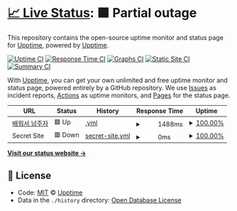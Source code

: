 # [📈 Live Status](https://upptime.github.io/upptime): <!--live status--> **🟧 Partial outage**

This repository contains the open-source uptime monitor and status page for [Upptime](https://upptime.js.org), powered by [Upptime](https://github.com/upptime/upptime).

[![Uptime CI](https://github.com/koj-co/upptime/workflows/Uptime%20CI/badge.svg)](https://github.com/koj-co/upptime/actions?query=workflow%3A%22Uptime+CI%22)
[![Response Time CI](https://github.com/koj-co/upptime/workflows/Response%20Time%20CI/badge.svg)](https://github.com/koj-co/upptime/actions?query=workflow%3A%22Response+Time+CI%22)
[![Graphs CI](https://github.com/koj-co/upptime/workflows/Graphs%20CI/badge.svg)](https://github.com/koj-co/upptime/actions?query=workflow%3A%22Graphs+CI%22)
[![Static Site CI](https://github.com/koj-co/upptime/workflows/Static%20Site%20CI/badge.svg)](https://github.com/koj-co/upptime/actions?query=workflow%3A%22Static+Site+CI%22)
[![Summary CI](https://github.com/koj-co/upptime/workflows/Summary%20CI/badge.svg)](https://github.com/koj-co/upptime/actions?query=workflow%3A%22Summary+CI%22)

With [Upptime](https://upptime.js.org), you can get your own unlimited and free uptime monitor and status page, powered entirely by a GitHub repository. We use [Issues](https://github.com/upptime/upptime/issues) as incident reports, [Actions](https://github.com/kong67/status/actions) as uptime monitors, and [Pages](https://upptime.github.io/upptime) for the status page.

<!--start: status pages-->
<!-- This summary is generated by Upptime (https://github.com/upptime/upptime) -->
<!-- Do not edit this manually, your changes will be overwritten -->
<!-- prettier-ignore -->
| URL | Status | History | Response Time | Uptime |
| --- | ------ | ------- | ------------- | ------ |
| <img alt="" src="https://icons.duckduckgo.com/ip3/onedaystudy.tistory.com.ico" height="13"> [배워서 남주자](https://onedaystudy.tistory.com) | 🟩 Up | [.yml](https://github.com/kong67/status/commits/HEAD/history/.yml) | <details><summary><img alt="Response time graph" src="./graphs//response-time-week.png" height="20"> 1488ms</summary><br><a href="https://kong67.github.io/status/history/"><img alt="Response time 1804" src="https://img.shields.io/endpoint?url=https%3A%2F%2Fraw.githubusercontent.com%2Fkong67%2Fstatus%2FHEAD%2Fapi%2F%2Fresponse-time.json"></a><br><a href="https://kong67.github.io/status/history/"><img alt="24-hour response time 1047" src="https://img.shields.io/endpoint?url=https%3A%2F%2Fraw.githubusercontent.com%2Fkong67%2Fstatus%2FHEAD%2Fapi%2F%2Fresponse-time-day.json"></a><br><a href="https://kong67.github.io/status/history/"><img alt="7-day response time 1488" src="https://img.shields.io/endpoint?url=https%3A%2F%2Fraw.githubusercontent.com%2Fkong67%2Fstatus%2FHEAD%2Fapi%2F%2Fresponse-time-week.json"></a><br><a href="https://kong67.github.io/status/history/"><img alt="30-day response time 1454" src="https://img.shields.io/endpoint?url=https%3A%2F%2Fraw.githubusercontent.com%2Fkong67%2Fstatus%2FHEAD%2Fapi%2F%2Fresponse-time-month.json"></a><br><a href="https://kong67.github.io/status/history/"><img alt="1-year response time 1816" src="https://img.shields.io/endpoint?url=https%3A%2F%2Fraw.githubusercontent.com%2Fkong67%2Fstatus%2FHEAD%2Fapi%2F%2Fresponse-time-year.json"></a></details> | <details><summary><a href="https://kong67.github.io/status/history/">100.00%</a></summary><a href="https://kong67.github.io/status/history/"><img alt="All-time uptime 60.42%" src="https://img.shields.io/endpoint?url=https%3A%2F%2Fraw.githubusercontent.com%2Fkong67%2Fstatus%2FHEAD%2Fapi%2F%2Fuptime.json"></a><br><a href="https://kong67.github.io/status/history/"><img alt="24-hour uptime 100.00%" src="https://img.shields.io/endpoint?url=https%3A%2F%2Fraw.githubusercontent.com%2Fkong67%2Fstatus%2FHEAD%2Fapi%2F%2Fuptime-day.json"></a><br><a href="https://kong67.github.io/status/history/"><img alt="7-day uptime 100.00%" src="https://img.shields.io/endpoint?url=https%3A%2F%2Fraw.githubusercontent.com%2Fkong67%2Fstatus%2FHEAD%2Fapi%2F%2Fuptime-week.json"></a><br><a href="https://kong67.github.io/status/history/"><img alt="30-day uptime 100.00%" src="https://img.shields.io/endpoint?url=https%3A%2F%2Fraw.githubusercontent.com%2Fkong67%2Fstatus%2FHEAD%2Fapi%2F%2Fuptime-month.json"></a><br><a href="https://kong67.github.io/status/history/"><img alt="1-year uptime 100.00%" src="https://img.shields.io/endpoint?url=https%3A%2F%2Fraw.githubusercontent.com%2Fkong67%2Fstatus%2FHEAD%2Fapi%2F%2Fuptime-year.json"></a></details>
| <img alt="" src="https://icons.duckduckgo.com/ip3/null.ico" height="13"> Secret Site | 🟥 Down | [secret-site.yml](https://github.com/kong67/status/commits/HEAD/history/secret-site.yml) | <details><summary><img alt="Response time graph" src="./graphs/secret-site/response-time-week.png" height="20"> 0ms</summary><br><a href="https://kong67.github.io/status/history/secret-site"><img alt="Response time 0" src="https://img.shields.io/endpoint?url=https%3A%2F%2Fraw.githubusercontent.com%2Fkong67%2Fstatus%2FHEAD%2Fapi%2Fsecret-site%2Fresponse-time.json"></a><br><a href="https://kong67.github.io/status/history/secret-site"><img alt="24-hour response time 0" src="https://img.shields.io/endpoint?url=https%3A%2F%2Fraw.githubusercontent.com%2Fkong67%2Fstatus%2FHEAD%2Fapi%2Fsecret-site%2Fresponse-time-day.json"></a><br><a href="https://kong67.github.io/status/history/secret-site"><img alt="7-day response time 0" src="https://img.shields.io/endpoint?url=https%3A%2F%2Fraw.githubusercontent.com%2Fkong67%2Fstatus%2FHEAD%2Fapi%2Fsecret-site%2Fresponse-time-week.json"></a><br><a href="https://kong67.github.io/status/history/secret-site"><img alt="30-day response time 0" src="https://img.shields.io/endpoint?url=https%3A%2F%2Fraw.githubusercontent.com%2Fkong67%2Fstatus%2FHEAD%2Fapi%2Fsecret-site%2Fresponse-time-month.json"></a><br><a href="https://kong67.github.io/status/history/secret-site"><img alt="1-year response time 0" src="https://img.shields.io/endpoint?url=https%3A%2F%2Fraw.githubusercontent.com%2Fkong67%2Fstatus%2FHEAD%2Fapi%2Fsecret-site%2Fresponse-time-year.json"></a></details> | <details><summary><a href="https://kong67.github.io/status/history/secret-site">100.00%</a></summary><a href="https://kong67.github.io/status/history/secret-site"><img alt="All-time uptime 63.88%" src="https://img.shields.io/endpoint?url=https%3A%2F%2Fraw.githubusercontent.com%2Fkong67%2Fstatus%2FHEAD%2Fapi%2Fsecret-site%2Fuptime.json"></a><br><a href="https://kong67.github.io/status/history/secret-site"><img alt="24-hour uptime 100.00%" src="https://img.shields.io/endpoint?url=https%3A%2F%2Fraw.githubusercontent.com%2Fkong67%2Fstatus%2FHEAD%2Fapi%2Fsecret-site%2Fuptime-day.json"></a><br><a href="https://kong67.github.io/status/history/secret-site"><img alt="7-day uptime 100.00%" src="https://img.shields.io/endpoint?url=https%3A%2F%2Fraw.githubusercontent.com%2Fkong67%2Fstatus%2FHEAD%2Fapi%2Fsecret-site%2Fuptime-week.json"></a><br><a href="https://kong67.github.io/status/history/secret-site"><img alt="30-day uptime 100.00%" src="https://img.shields.io/endpoint?url=https%3A%2F%2Fraw.githubusercontent.com%2Fkong67%2Fstatus%2FHEAD%2Fapi%2Fsecret-site%2Fuptime-month.json"></a><br><a href="https://kong67.github.io/status/history/secret-site"><img alt="1-year uptime 100.00%" src="https://img.shields.io/endpoint?url=https%3A%2F%2Fraw.githubusercontent.com%2Fkong67%2Fstatus%2FHEAD%2Fapi%2Fsecret-site%2Fuptime-year.json"></a></details>

<!--end: status pages-->

[**Visit our status website →**](https://upptime.github.io/upptime)

## 📄 License

- Code: [MIT](./LICENSE) © [Upptime](https://upptime.js.org)
- Data in the `./history` directory: [Open Database License](https://opendatacommons.org/licenses/odbl/1-0/)
